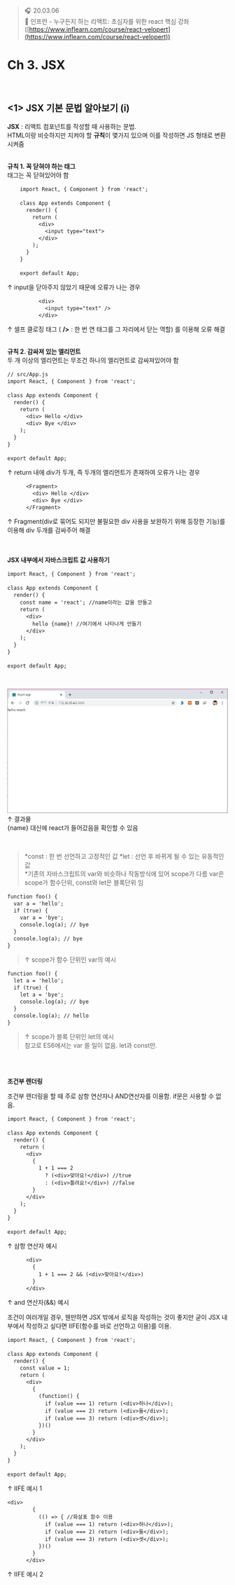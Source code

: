﻿> 🎧 20.03.06 <br>
> 🧩 인프런 - 누구든지 하는 리액트: 초심자를 위한 react 핵심 강좌 ([https://www.inflearn.com/course/react-velopert](https://www.inflearn.com/course/react-velopert))

# Ch 3. JSX

<br>

## <1> JSX 기본 문법 알아보기 (i)


**JSX** : 리액트 컴포넌트를 작성할 때 사용하는 문법. <br>
HTML이랑 비슷하지만 지켜야 할 **규칙**이 몇가지 있으며 이를 작성하면 JS 형태로 변환시켜줌 <br><br>

**규칙 1. 꼭 닫혀야 하는 태그** <br>
태그는 꼭 닫혀있어야 함<br>
```
    import React, { Component } from 'react';
    
    class App extends Component {
      render() {
        return (
          <div>
            <input type="text">
          </div>
        );
      }
    }
    
    export default App;
```
↑ input을 닫아주지 않았기 때문에 오류가 나는 경우 <br>

```
          <div>
            <input type="text" />
          </div>
```
↑ 셀프 클로징 태그 ( **/>**  : 한 번 연 태그를 그 자리에서 닫는 역할) 를 이용해 오류 해결<br>
<br>

**규칙 2. 감싸져 있는 엘리먼트**<br>
두 개 이상의 엘리먼트는 무조건 하나의 엘리먼트로 감싸져있어야 함<br>
```
// src/App.js
import React, { Component } from 'react';

class App extends Component {
  render() {
    return (
      <div> Hello </div>
      <div> Bye </div>
    );
  }
}

export default App;
```
↑ return 내에 div가 두개, 즉 두개의 엘리먼트가 존재하여 오류가 나는 경우 <br>

```
      <Fragment>
	    <div> Hello </div>
        <div> Bye </div>
      </Fragment>
```
↑ Fragment(div로 묶어도 되지만 불필요한 div 사용을 보완하기 위해 등장한 기능)를 이용해 div 두개를 감싸주어 해결<br>
<br><br>

**JSX 내부에서 자바스크립트 값 사용하기**<br>
```
import React, { Component } from 'react';

class App extends Component {
  render() {
    const name = 'react'; //name이라는 값을 만들고
    return (
      <div>
        hello {name}! //여기에서 나타나게 만들기
      </div>
    );
  }
}

export default App;
```
<br>

![ch3_01](./img/ch3_01.JPG)<br>
↑ 결과물<br>
{name} 대신에 react가 들어갔음을 확인할 수 있음<br>

<br>

> *const : 한 번 선언하고 고정적인 값
> *let : 선언 후 바뀌게 될 수 있는 유동적인 값<br>
> *기존의 자바스크립트의 var와 비슷하나 작동방식에 있어 scope가 다름
>  var은 scope가 함수단위, const와 let은 블록단위 임<br>

```
function foo() {
  var a = 'hello';
  if (true) {
    var a = 'bye';
    console.log(a); // bye
  }
  console.log(a); // bye
}
```
> ↑ scope가 함수 단위인 var의 예시<br>
```
function foo() {
  let a = 'hello';
  if (true) {
    let a = 'bye';
    console.log(a); // bye
  }
  console.log(a); // hello
}
```
>↑ scope가 블록 단위인 let의 예시<br>
> 참고로 ES6에서는 var 쓸 일이 없음. let과 const만.

<br><br>

**조건부 렌더링**<br>

조건부 렌더링을 할 때 주로 삼항 연산자나 AND연산자를 이용함. if문은 사용할 수 없음.<br>

```
import React, { Component } from 'react';

class App extends Component {
  render() {
    return (
      <div>
        {
          1 + 1 === 2 
            ? (<div>맞아요!</div>) //true
            : (<div>틀려요!</div>) //false
        }
      </div>
    );
  }
}

export default App;
```
↑ 삼항 연산자 예시<br>
```
      <div>
        {
          1 + 1 === 2 && (<div>맞아요!</div>)
        }
      </div>
```
↑ and 연산자(&&) 예시<br>

조건이 여러개일 경우, 웬만하면 JSX 밖에서 로직을 작성하는 것이 좋지만 굳이 JSX 내부에서 작성하고 싶다면 IIFE(함수를 바로 선언하고 이용)를 이용.<br>
```
import React, { Component } from 'react';

class App extends Component {
  render() {
    const value = 1;
    return (
      <div>
        {
          (function() {
            if (value === 1) return (<div>하나</div>);
            if (value === 2) return (<div>둘</div>);
            if (value === 3) return (<div>셋</div>);
          })()
        }
      </div>
    );
  }
}

export default App;
```
↑ IIFE 예시 1<br>
```
<div>
        {
          (() => { //화살표 함수 이용
            if (value === 1) return (<div>하나</div>);
            if (value === 2) return (<div>둘</div>);
            if (value === 3) return (<div>셋</div>);
          })()
        }
      </div>
```
↑ IIFE 예시 2<br>
